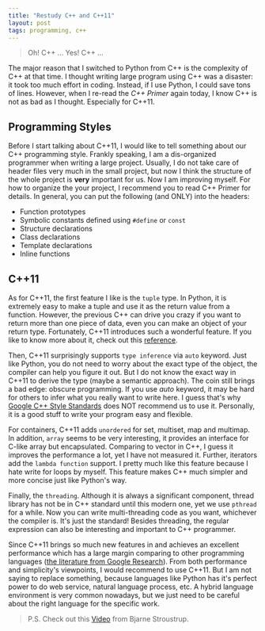 ```yaml
---
title: "Restudy C++ and C++11"
layout: post
tags: programming, c++
---
```


> Oh! C++ ... Yes! C++ ...

The major reason that I switched to Python from C++ is the complexity of C++ at that time. I thought writing large program using C++ was a disaster: it took too much effort in coding. Instead, if I use Python, I could save tons of lines. However, when I re-read the _C++ Primer_ again today, I know C++ is not as bad as I thought. Especially for C++11.

## Programming Styles

Before I start talking about C++11, I would like to tell something about our C++ programming style. Frankly speaking, I am a dis-organized programmer when writing a large project. Usually, I do not take care of header files very much in the small project, but now I think the structure of the whole project is **very** important for us. Now I am improving myself. For how to organize the your project, I recommend you to read C++ Primer for details. In general, you can put the following (and ONLY) into the headers:

* Function prototypes
* Symbolic constants defined using `#define` or `const`
* Structure declarations
* Class declarations
* Template declarations
* Inline functions

## C++11

As for C++11, the first feature I like is the `tuple` type. In Python, it is extremely easy to make a tuple and use it as the return value from a function. However, the previous C++ can drive you crazy if you want to return more than one piece of data, even you can make an object of your return type. Fortunately, C++11 introduces such a wonderful feature. If you like to know more about it, check out this [reference][1].

Then, C++11 surprisingly supports `type inference` via `auto` keyword. Just like Python, you do not need to worry about the exact type of the object, the compiler can help you figure it out. But I do not know the exact way in C++11 to derive the type (maybe a semantic approach). The coin still brings a bad edge: obscure programming. If you use _auto_ keyword, it may be hard for others to infer what you really want to write here. I guess that's why [Google C++ Style Standards][2] does NOT recommend us to use it. Personally, it is a good stuff to write your program easy and flexible.

For containers, C++11 adds `unordered` for set, multiset, map and multimap. In addition, `array` seems to be very interesting, it provides an interface for C-like array but encapsulated. Comparing to vector in C++, I guess it improves the performance a lot, yet I have not measured it. Further, iterators add the `lambda function` support. I pretty much like this feature because I hate write for loops by myself. This feature makes C++ much simpler and more concise just like Python's way.

Finally, the `threading`. Although it is always a significant component, thread library has not be in C++ standard until this modern one, yet we use `pthread` for a while. Now you can write multi-threading code as you want, whichever the compiler is. It's just the standard! Besides threading, the regular expression can also be interesting and important to C++ programmer.

Since C++11 brings so much new features in and achieves an excellent performance which has a large margin comparing to other programming languages ([the literature from Google Research][3]). From both performance and simplicity's viewpoints, I would recommend to use C++11. But I am not saying to replace something, because languages like Python has it's perfect power to do web service, natural language process, etc. A hybrid language environment is very common nowadays, but we just need to be careful about the right language for the specific work.

> P.S.
> Check out this [Video][4] from Bjarne Stroustrup.

[1]: http://en.cppreference.com/w/cpp/utility/tuple
[2]: http://google-styleguide.googlecode.com/svn/trunk/cppguide.xml
[3]: http://research.google.com/pubs/pub37122.html
[4]: http://channel9.msdn.com/Events/GoingNative/GoingNative-2012/Keynote-Bjarne-Stroustrup-Cpp11-Style?goback=%2Egde_2771729_member_93354359
